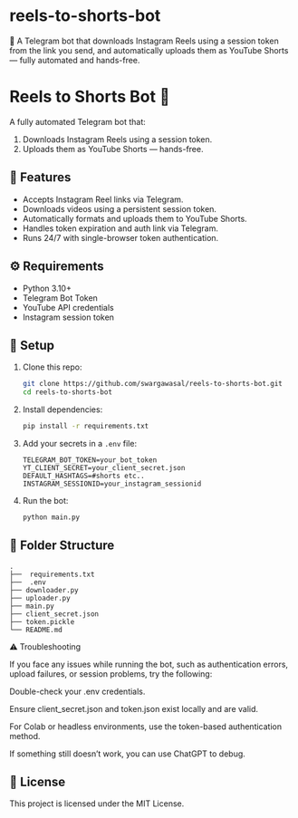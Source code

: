 # reels-to-shorts-bot
🤖 A Telegram bot that downloads Instagram Reels using a session token from the link you send, and automatically uploads them as YouTube Shorts — fully automated and hands-free.

# Reels to Shorts Bot 🤖

A fully automated Telegram bot that:

1. Downloads Instagram Reels using a session token.
2. Uploads them as YouTube Shorts — hands-free.

## 🔧 Features

- Accepts Instagram Reel links via Telegram.
- Downloads videos using a persistent session token.
- Automatically formats and uploads them to YouTube Shorts.
- Handles token expiration and auth link via Telegram.
- Runs 24/7 with single-browser token authentication.

## ⚙️ Requirements

- Python 3.10+
- Telegram Bot Token
- YouTube API credentials
- Instagram session token

## 🚀 Setup

1. Clone this repo:
   ```bash
   git clone https://github.com/swargawasal/reels-to-shorts-bot.git
   cd reels-to-shorts-bot
   ```

2. Install dependencies:
   ```bash
   pip install -r requirements.txt
   ```

3. Add your secrets in a `.env` file:
   ```env
   TELEGRAM_BOT_TOKEN=your_bot_token
   YT_CLIENT_SECRET=your_client_secret.json
   DEFAULT_HASHTAGS=#shorts etc.. 
   INSTAGRAM_SESSIONID=your_instagram_sessionid
   ```

4. Run the bot:
   ```bash
   python main.py
   ```

## 📂 Folder Structure

```
.
├──  requirements.txt
├──  .env
├── downloader.py
├── uploader.py
├── main.py
├── client_secret.json
├── token.pickle
└── README.md
```
⚠️ Troubleshooting

If you face any issues while running the bot, such as authentication errors, upload failures, or session problems, try the following:

Double-check your .env credentials.

Ensure client_secret.json and token.json exist locally and are valid.

For Colab or headless environments, use the token-based authentication method.

If something still doesn’t work, you can use ChatGPT to debug.

## 📜 License

This project is licensed under the MIT License.
